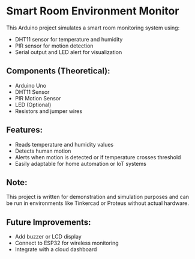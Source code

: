 # Smart Room Environment Monitor

This Arduino project simulates a smart room monitoring system using:
- DHT11 sensor for temperature and humidity
- PIR sensor for motion detection
- Serial output and LED alert for visualization

## Components (Theoretical):
- Arduino Uno
- DHT11 Sensor
- PIR Motion Sensor
- LED (Optional)
- Resistors and jumper wires

## Features:
- Reads temperature and humidity values
- Detects human motion
- Alerts when motion is detected or if temperature crosses threshold
- Easily adaptable for home automation or IoT systems

## Note:
This project is written for demonstration and simulation purposes and can be run in environments like Tinkercad or Proteus without actual hardware.

## Future Improvements:
- Add buzzer or LCD display
- Connect to ESP32 for wireless monitoring
- Integrate with a cloud dashboard
